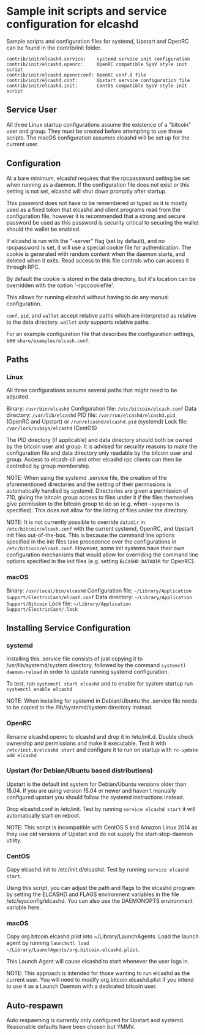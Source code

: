 Sample init scripts and service configuration for elcashd
==========================================================

Sample scripts and configuration files for systemd, Upstart and OpenRC
can be found in the contrib/init folder.

    contrib/init/elcashd.service:    systemd service unit configuration
    contrib/init/elcashd.openrc:     OpenRC compatible SysV style init script
    contrib/init/elcashd.openrcconf: OpenRC conf.d file
    contrib/init/elcashd.conf:       Upstart service configuration file
    contrib/init/elcashd.init:       CentOS compatible SysV style init script

Service User
---------------------------------

All three Linux startup configurations assume the existence of a "bitcoin" user
and group.  They must be created before attempting to use these scripts.
The macOS configuration assumes elcashd will be set up for the current user.

Configuration
---------------------------------

At a bare minimum, elcashd requires that the rpcpassword setting be set
when running as a daemon.  If the configuration file does not exist or this
setting is not set, elcashd will shut down promptly after startup.

This password does not have to be remembered or typed as it is mostly used
as a fixed token that elcashd and client programs read from the configuration
file, however it is recommended that a strong and secure password be used
as this password is security critical to securing the wallet should the
wallet be enabled.

If elcashd is run with the "-server" flag (set by default), and no rpcpassword is set,
it will use a special cookie file for authentication. The cookie is generated with random
content when the daemon starts, and deleted when it exits. Read access to this file
controls who can access it through RPC.

By default the cookie is stored in the data directory, but it's location can be overridden
with the option '-rpccookiefile'.

This allows for running elcashd without having to do any manual configuration.

`conf`, `pid`, and `wallet` accept relative paths which are interpreted as
relative to the data directory. `wallet` *only* supports relative paths.

For an example configuration file that describes the configuration settings,
see `share/examples/elcash.conf`.

Paths
---------------------------------

### Linux

All three configurations assume several paths that might need to be adjusted.

Binary:              `/usr/bin/elcashd`
Configuration file:  `/etc/bitcoin/elcash.conf`
Data directory:      `/var/lib/elcashd`
PID file:            `/var/run/elcashd/elcashd.pid` (OpenRC and Upstart) or `/run/elcashd/elcashd.pid` (systemd)
Lock file:           `/var/lock/subsys/elcashd` (CentOS)

The PID directory (if applicable) and data directory should both be owned by the
bitcoin user and group. It is advised for security reasons to make the
configuration file and data directory only readable by the bitcoin user and
group. Access to elcash-cli and other elcashd rpc clients can then be
controlled by group membership.

NOTE: When using the systemd .service file, the creation of the aforementioned
directories and the setting of their permissions is automatically handled by
systemd. Directories are given a permission of 710, giving the bitcoin group
access to files under it _if_ the files themselves give permission to the
bitcoin group to do so (e.g. when `-sysperms` is specified). This does not allow
for the listing of files under the directory.

NOTE: It is not currently possible to override `datadir` in
`/etc/bitcoin/elcash.conf` with the current systemd, OpenRC, and Upstart init
files out-of-the-box. This is because the command line options specified in the
init files take precedence over the configurations in
`/etc/bitcoin/elcash.conf`. However, some init systems have their own
configuration mechanisms that would allow for overriding the command line
options specified in the init files (e.g. setting `ELCASHD_DATADIR` for
OpenRC).

### macOS

Binary:              `/usr/local/bin/elcashd`
Configuration file:  `~/Library/Application Support/ElectricCash/elcash.conf`
Data directory:      `~/Library/Application Support/Bitcoin`
Lock file:           `~/Library/Application Support/ElectricCash/.lock`

Installing Service Configuration
-----------------------------------

### systemd

Installing this .service file consists of just copying it to
/usr/lib/systemd/system directory, followed by the command
`systemctl daemon-reload` in order to update running systemd configuration.

To test, run `systemctl start elcashd` and to enable for system startup run
`systemctl enable elcashd`

NOTE: When installing for systemd in Debian/Ubuntu the .service file needs to be copied to the /lib/systemd/system directory instead.

### OpenRC

Rename elcashd.openrc to elcashd and drop it in /etc/init.d.  Double
check ownership and permissions and make it executable.  Test it with
`/etc/init.d/elcashd start` and configure it to run on startup with
`rc-update add elcashd`

### Upstart (for Debian/Ubuntu based distributions)

Upstart is the default init system for Debian/Ubuntu versions older than 15.04. If you are using version 15.04 or newer and haven't manually configured upstart you should follow the systemd instructions instead.

Drop elcashd.conf in /etc/init.  Test by running `service elcashd start`
it will automatically start on reboot.

NOTE: This script is incompatible with CentOS 5 and Amazon Linux 2014 as they
use old versions of Upstart and do not supply the start-stop-daemon utility.

### CentOS

Copy elcashd.init to /etc/init.d/elcashd. Test by running `service elcashd start`.

Using this script, you can adjust the path and flags to the elcashd program by
setting the ELCASHD and FLAGS environment variables in the file
/etc/sysconfig/elcashd. You can also use the DAEMONOPTS environment variable here.

### macOS

Copy org.bitcoin.elcashd.plist into ~/Library/LaunchAgents. Load the launch agent by
running `launchctl load ~/Library/LaunchAgents/org.bitcoin.elcashd.plist`.

This Launch Agent will cause elcashd to start whenever the user logs in.

NOTE: This approach is intended for those wanting to run elcashd as the current user.
You will need to modify org.bitcoin.elcashd.plist if you intend to use it as a
Launch Daemon with a dedicated bitcoin user.

Auto-respawn
-----------------------------------

Auto respawning is currently only configured for Upstart and systemd.
Reasonable defaults have been chosen but YMMV.
